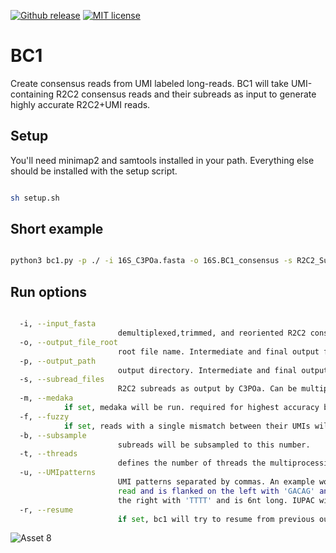 [![Github release](https://img.shields.io/github/tag/christopher-vollmers/BC1.svg?label=Version)](https://github.com/christopher-vollmers/BC1/tags)
[![MIT license](https://img.shields.io/badge/License-MIT-blue.svg)](http://perso.crans.org/besson/LICENSE.html)


# BC1
Create consensus reads from UMI labeled long-reads.
BC1 will take UMI-containing R2C2 consensus reads and their subreads as input to generate highly accurate R2C2+UMI reads. 

## Setup ##

You'll need minimap2 and samtools installed in your path. Everything else should be installed with the setup script. 

```bash

sh setup.sh

```

## Short example ##

```bash

python3 bc1.py -p ./ -i 16S_C3POa.fasta -o 16S.BC1_consensus -s R2C2_Subreads.fastq -f -t 60 -u 5.38:50.ACAG.BDHVBDHVBDHV.AG,3.38:50.ACAG.BDHVBDHVBDHV.CG

```

## Run options ##


```bash

  -i, --input_fasta 
                        demultiplexed,trimmed, and reoriented R2C2 consensus reads as output by C3POa_postprocessing.py
  -o, --output_file_root
                        root file name. Intermediate and final output files will be start with this
  -p, --output_path
                        output directory. Intermediate and final output files will be in this directory
  -s, --subread_files
                        R2C2 subreads as output by C3POa. Can be multiple comma separated files
  -m, --medaka          
			if set, medaka will be run. required for highest accuracy but definitely slows things down. assumes data was produced with R10.4 pores at 400bp/s speed
  -f, --fuzzy           
			if set, reads with a single mismatch between their UMIs will be combined. By default, only reads with identical UMIs will be combined.
  -b, --subsample
                        subreads will be subsampled to this number.
  -t, --threads
                        defines the number of threads the multiprocessing will use
  -u, --UMIpatterns
                        UMI patterns separated by commas. An example would be '5.0:3.GACAG.NNNNNNNNNNNNNN.,3.0:3.CAC.NNNNNN.TTTT' that would indicate two UMIs. The first at the 5prime end of the read starting somewhere in the first 3 bases of the
                        read and is flanked on the left with 'GACAG' and is 14nt long. The second at the 3prime end of the read starting somewhere in the first 3 bases of the (reverse complemented) read and is flanked on the left with 'CAC' and on
                        the right with 'TTTT' and is 6nt long. IUPAC wild card bares can be used at any position
  -r, --resume          
                        if set, bc1 will try to resume from previous output. Will only consider past results that were generate with the same exact command settings.


```



![Asset 8](https://github.com/christopher-vollmers/BC1/assets/28308271/3aaab974-07ec-4c08-868f-9c4887d60a0c)



